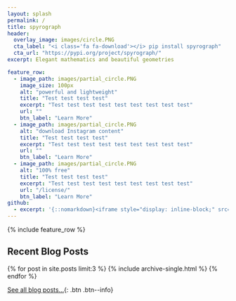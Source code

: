 ```yaml
---
layout: splash
permalink: /
title: spyrograph
header:
  overlay_image: images/circle.PNG
  cta_label: "<i class='fa fa-download'></i> pip install spyrograph"
  cta_url: "https://pypi.org/project/spyrograph/"
excerpt: Elegant mathematics and beautiful geometries

feature_row:
  - image_path: images/partial_circle.PNG
    image_size: 100px
    alt: "powerful and lightweight"
    title: "Test test test test"
    excerpt: "Test test test test test test test test test"
    url: ""
    btn_label: "Learn More"
  - image_path: images/partial_circle.PNG
    alt: "download Instagram content"
    title: "Test test test test"
    excerpt: "Test test test test test test test test test"
    url: ""
    btn_label: "Learn More"
  - image_path: images/partial_circle.PNG
    alt: "100% free"
    title: "Test test test test"
    excerpt: "Test test test test test test test test test"
    url: "/license/"
    btn_label: "Learn More"
github:
  - excerpt: '{::nomarkdown}<iframe style="display: inline-block;" src="https://ghbtns.com/github-btn.html?user=mmistakes&repo=minimal-mistakes&type=star&count=true&size=large" frameborder="0" scrolling="0" width="160px" height="30px"></iframe> <iframe style="display: inline-block;" src="https://ghbtns.com/github-btn.html?user=mmistakes&repo=minimal-mistakes&type=fork&count=true&size=large" frameborder="0" scrolling="0" width="158px" height="30px"></iframe>{:/nomarkdown}'
---
```


{% include feature_row %}

<h2> Recent Blog Posts </h2>

{% for post in site.posts limit:3 %}
  {% include archive-single.html %}
{% endfor %}

[See all blog posts...]({{site.url}}{{site.baseurl}}/blog/){: .btn .btn--info}